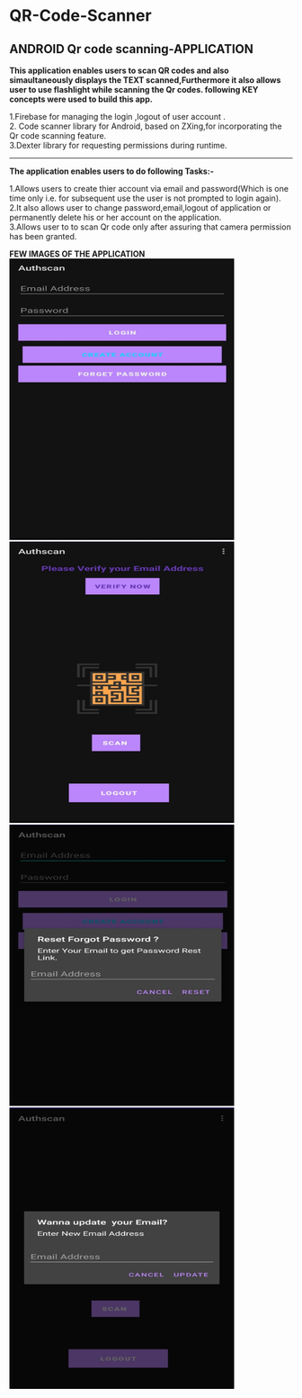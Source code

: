 # QR-Code-Scanner
## ANDROID Qr code scanning-APPLICATION

**This application enables users to scan QR codes and also simaultaneously displays the TEXT scanned,Furthermore it also allows user to use flashlight while scanning the Qr codes.
following  KEY concepts were used to build this app.**

1.Firebase for managing the  login ,logout of user account .<br/>
2. Code scanner library for Android, based on ZXing,for incorporating the Qr code scanning feature.<br/>
3.Dexter library for requesting permissions during runtime.<br/>

***

**The application enables users to do following Tasks:-**

1.Allows users to create thier account via email and password(Which is one time only i.e. for subsequent use the user is not prompted to login again).<br/>
2.It also allows user to change password,email,logout of application or permanently delete his or her account on the application.<br/>
3.Allows user to to scan Qr code only after assuring that camera permission has been granted.<br/>

**FEW IMAGES OF THE APPLICATION**
<br/>
<img src="Authpics/Screenshot_20210720-225020_Authscan.jpg" width =400 height=500>
<img src="Authpics/Screenshot_20210720-225009_Authscan.jpg" width =400 height=500>
<img src="Authpics/Screenshot_20210720-225941_Authscan.jpg" width =400 height=500>
<img src="Authpics/Screenshot_20210720-224953_Authscan.jpg" width =400 height=500>
